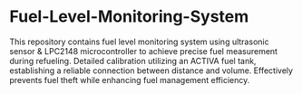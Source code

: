 # Fuel-Level-Monitoring-System
This repository contains fuel level monitoring system using ultrasonic sensor &amp; LPC2148 microcontroller to achieve precise fuel measurement during refueling. Detailed calibration utilizing an ACTIVA fuel tank, establishing a reliable connection between distance and volume. Effectively prevents fuel theft while enhancing fuel management efficiency.
